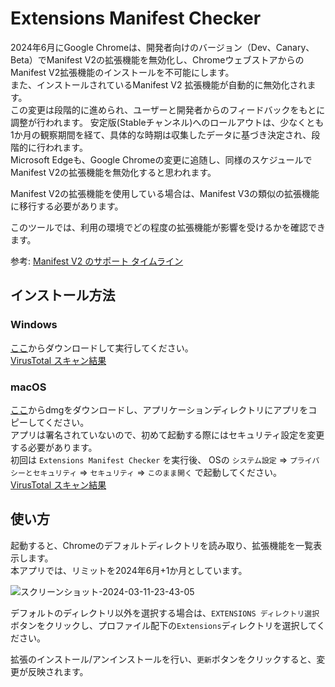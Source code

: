 # Extensions Manifest Checker

2024年6月にGoogle Chromeは、開発者向けのバージョン（Dev、Canary、Beta）でManifest V2の拡張機能を無効化し、ChromeウェブストアからのManifest V2拡張機能のインストールを不可能にします。  
また、インストールされているManifest V2 拡張機能が自動的に無効化されます。  
この変更は段階的に進められ、ユーザーと開発者からのフィードバックをもとに調整が行われます。
安定版(Stableチャンネル)へのロールアウトは、少なくとも1か月の観察期間を経て、具体的な時期は収集したデータに基づき決定され、段階的に行われます。  
Microsoft Edgeも、Google Chromeの変更に追随し、同様のスケジュールでManifest V2の拡張機能を無効化すると思われます。

Manifest V2の拡張機能を使用している場合は、Manifest V3の類似の拡張機能に移行する必要があります。

このツールでは、利用の環境でどの程度の拡張機能が影響を受けるかを確認できます。

参考: [Manifest V2 のサポート タイムライン](https://developer.chrome.com/docs/extensions/develop/migrate/mv2-deprecation-timeline?hl=ja)

## インストール方法

### Windows
[ここ](../../raw/main/windows/Extensions%20Manifest%20Checker.exe)からダウンロードして実行してください。  
[VirusTotal スキャン結果](https://www.virustotal.com/gui/url/90adf76b9bf49094db3f9528c58649d4f125c1ed969189696ad5f293aeb0c7a2?nocache=1)

### macOS
[ここ](../../raw/main/macos/Extensions%20Manifest%20Checker_1.4.0_x64.dmg)からdmgをダウンロードし、アプリケーションディレクトリにアプリをコピーしてください。  
アプリは署名されていないので、初めて起動する際にはセキュリティ設定を変更する必要があります。  
初回は `Extensions Manifest Checker` を実行後、
OSの `システム設定` => `プライバシーとセキュリティ` => `セキュリティ` => `このまま開く` で起動してください。  
[VirusTotal スキャン結果](https://www.virustotal.com/gui/url-analysis/u-8c89fd8a78a9cc57297a8a5bb2c1fc5342ea716a8af172e999bd935431dfda53-1710207920)

## 使い方

起動すると、Chromeのデフォルトディレクトリを読み取り、拡張機能を一覧表示します。  
本アプリでは、リミットを2024年6月+1か月としています。

![スクリーンショット-2024-03-11-23-43-05](https://github.com/owayo/extensions_manifest_checker/assets/20108042/afc3bd06-c5f3-4607-a924-1e7daf100261)

デフォルトのディレクトリ以外を選択する場合は、`EXTENSIONS ディレクトリ選択`ボタンをクリックし、プロファイル配下の`Extensions`ディレクトリを選択してください。

拡張のインストール/アンインストールを行い、`更新`ボタンをクリックすると、変更が反映されます。
